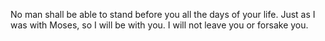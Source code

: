 No man shall be able to stand before you all the days of your life. Just as I was with Moses, so I will be with you. I will not leave you or forsake you.

